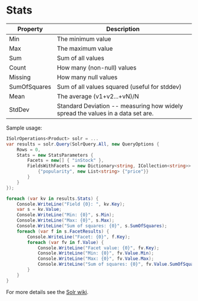 # Stats

Property | Description
--------|------------------
Min	| The minimum value
Max	| The maximum value
Sum	| Sum of all values
Count	| How many (non-null) values
Missing	| How many null values
SumOfSquares	| Sum of all values squared (useful for stddev)
Mean	| The average (v1+v2...+vN)/N
StdDev	| Standard Deviation -- measuring how widely spread the values in a data set are.

Sample usage:

```C#
ISolrOperations<Product> solr = ...
var results = solr.Query(SolrQuery.All, new QueryOptions {
    Rows = 0,
    Stats = new StatsParameters {
        Facets = new[] { "inStock" },
        FieldsWithFacets = new Dictionary<string, ICollection<string>> {
            {"popularity", new List<string> {"price"}}
        }
    }
});

foreach (var kv in results.Stats) {
    Console.WriteLine("Field {0}: ", kv.Key);
    var s = kv.Value;
    Console.WriteLine("Min: {0}", s.Min);
    Console.WriteLine("Max: {0}", s.Max);
    Console.WriteLine("Sum of squares: {0}", s.SumOfSquares);
    foreach (var f in s.FacetResults) {
        Console.WriteLine("Facet: {0}", f.Key);
        foreach (var fv in f.Value) {
            Console.WriteLine("Facet value: {0}", fv.Key);
            Console.WriteLine("Min: {0}", fv.Value.Min);
            Console.WriteLine("Max: {0}", fv.Value.Max);
            Console.WriteLine("Sum of squares: {0}", fv.Value.SumOfSquares);
        }
    }
}
```

For more details see the [Solr wiki](http://wiki.apache.org/solr/StatsComponent).
